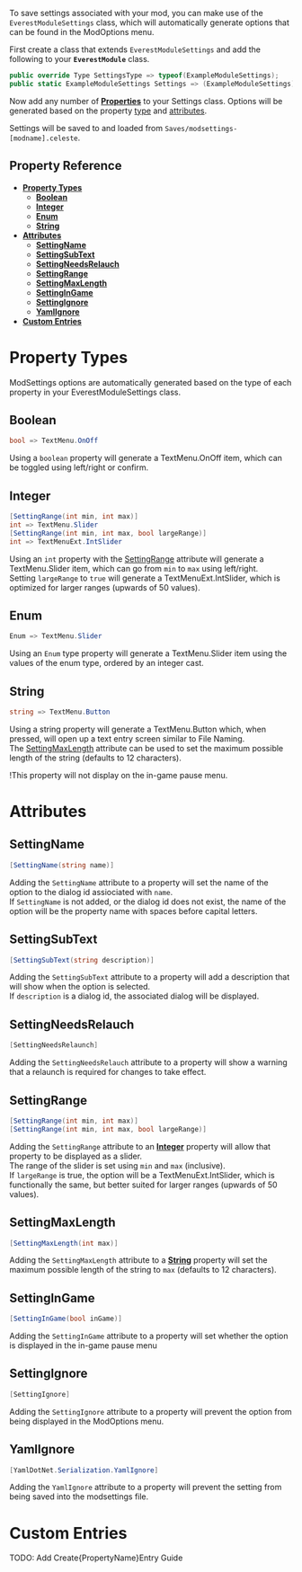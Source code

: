 To save settings associated with your mod, you can make use of the `EverestModuleSettings` class, which will automatically generate options that can be found in the ModOptions menu.

First create a class that extends `EverestModuleSettings` and add the following to your **`EverestModule`** class.
```csharp
public override Type SettingsType => typeof(ExampleModuleSettings);
public static ExampleModuleSettings Settings => (ExampleModuleSettings) Instance._Settings;
```

Now add any number of [**Properties**](https://docs.microsoft.com/en-us/dotnet/csharp/programming-guide/classes-and-structs/properties) to your Settings class. Options will be generated based on the property [type](#property-types) and [attributes](#attributes).  

Settings will be saved to and loaded from `Saves/modsettings-[modname].celeste`.

## Property Reference
- [**Property Types**](#property-types)
  - [**Boolean**](#Boolean)
  - [**Integer**](#Integer)
  - [**Enum**](#Enum)
  - [**String**](#String)
- [**Attributes**](#attributes)
  - [**SettingName**](#SettingName)
  - [**SettingSubText**](#SettingSubText)
  - [**SettingNeedsRelauch**](#SettingNeedsRelauch)
  - [**SettingRange**](#SettingRange)
  - [**SettingMaxLength**](#SettingMaxLength)
  - [**SettingInGame**](#SettingInGame)
  - [**SettingIgnore**](#SettingIgnore)
  - [**YamlIgnore**](#YamlIgnore)
- [**Custom Entries**](#custom-entries)

# Property Types
ModSettings options are automatically generated based on the type of each property in your EverestModuleSettings class.

## Boolean
```csharp
bool => TextMenu.OnOff 
``` 
Using a `boolean` property will generate a TextMenu.OnOff item, which can be toggled using left/right or confirm.

## Integer
```csharp
[SettingRange(int min, int max)]  
int => TextMenu.Slider  
[SettingRange(int min, int max, bool largeRange)]  
int => TextMenuExt.IntSlider 
``` 
Using an `int` property with the [SettingRange](#SettingRange) attribute will generate a TextMenu.Slider item, which can go from `min` to `max` using left/right.  
Setting `largeRange` to `true` will generate a TextMenuExt.IntSlider, which is optimized for larger ranges (upwards of 50 values).

## Enum
```csharp
Enum => TextMenu.Slider  
```
Using an `Enum` type property will generate a TextMenu.Slider item using the values of the enum type, ordered by an integer cast.

## String
```csharp
string => TextMenu.Button  
```
Using a string property will generate a TextMenu.Button which, when pressed, will open up a text entry screen similar to File Naming.  
The [SettingMaxLength](#SettingMaxLength) attribute can be used to set the maximum possible length of the string (defaults to 12 characters).  

!This property will not display on the in-game pause menu.


# Attributes

## SettingName
```csharp
[SettingName(string name)]  
```
Adding the `SettingName` attribute to a property will set the name of the option to the dialog id assiociated with `name`.  
If `SettingName` is not added, or the dialog id does not exist, the name of the option will be the property name with spaces before capital letters.

## SettingSubText
```csharp
[SettingSubText(string description)]  
```
Adding the `SettingSubText` attribute to a property will add a description that will show when the option is selected.  
If `description` is a dialog id, the associated dialog will be displayed.

## SettingNeedsRelauch
```csharp
[SettingNeedsRelaunch]
```
Adding the `SettingNeedsRelauch` attribute to a property will show a warning that a relaunch is required for changes to take effect.

## SettingRange
```csharp
[SettingRange(int min, int max)]  
[SettingRange(int min, int max, bool largeRange)]  
```
Adding the `SettingRange` attribute to an [**Integer**](#Integer) property will allow that property to be displayed as a slider.  
The range of the slider is set using `min` and `max` (inclusive).  
If `largeRange` is true, the option will be a TextMenuExt.IntSlider, which is functionally the same, but better suited for larger ranges (upwards of 50 values).

## SettingMaxLength
```csharp
[SettingMaxLength(int max)]
```
Adding the `SettingMaxLength` attribute to a [**String**](#String) property will set the maximum possible length of the string to `max` (defaults to 12 characters).  

## SettingInGame
```csharp
[SettingInGame(bool inGame)]
```
Adding the `SettingInGame` attribute to a property will set whether the option is displayed in the in-game pause menu

## SettingIgnore
```csharp
[SettingIgnore]
```
Adding the `SettingIgnore` attribute to a property will prevent the option from being displayed in the ModOptions menu.

## YamlIgnore
```csharp
[YamlDotNet.Serialization.YamlIgnore]
```
Adding the `YamlIgnore` attribute to a property will prevent the setting from being saved into the modsettings file.

# Custom Entries
TODO: Add Create{PropertyName}Entry Guide